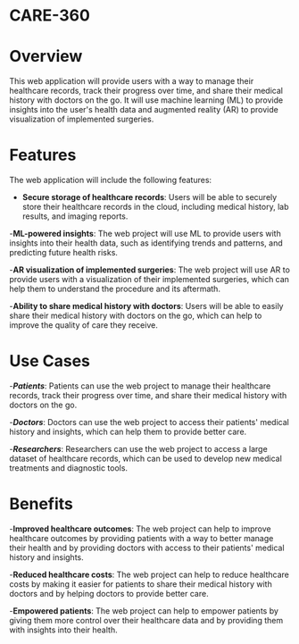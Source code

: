 # CARE-360

# Overview

This web application will provide users with a way to manage their healthcare records, track their progress over time, and share their medical history with doctors on the go. It will use machine learning (ML) to provide insights into the user's health data and augmented reality (AR) to provide visualization of implemented surgeries.

# Features

The web application will include the following features:

- __Secure storage of healthcare records__: Users will be able to securely store their healthcare records in the cloud, including medical history, lab results, and imaging reports.

-__ML-powered insights__: The web project will use ML to provide users with insights into their health data, such as identifying trends and patterns, and predicting future health risks.

-__AR visualization of implemented surgeries__: The web project will use AR to provide users with a visualization of their implemented surgeries, which can help them to understand the procedure and its aftermath.

-__Ability to share medical history with doctors__: Users will be able to easily share their medical history with doctors on the go, which can help to improve the quality of care they receive.

# Use Cases

-__*Patients*__: Patients can use the web project to manage their healthcare records, track their progress over time, and share their medical history with doctors on the go.

-__*Doctors*__: Doctors can use the web project to access their patients' medical history and insights, which can help them to provide better care.

-__*Researchers*__: Researchers can use the web project to access a large dataset of healthcare records, which can be used to develop new medical treatments and diagnostic tools.

# Benefits

-__Improved healthcare outcomes__: The web project can help to improve healthcare outcomes by providing patients with a way to better manage their health and by providing doctors with access to their patients' medical history and insights.

-__Reduced healthcare costs__: The web project can help to reduce healthcare costs by making it easier for patients to share their medical history with doctors and by helping doctors to provide better care.

-__Empowered patients__: The web project can help to empower patients by giving them more control over their healthcare data and by providing them with insights into their health.
